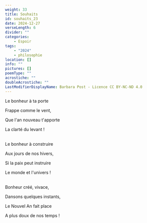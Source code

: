 ```yaml
---
weight: 33
title: Souhaits
id: souhaits_23
date: 2024-12-27
verseLength: 6
divider: ""
categories:
    - Espoir
tags:
    - "2024"
    - philosophie
location: []
info: ""
pictures: []
poemType: ""
acrostiche: ""
doubleAcrostiche: ""
LastModifierDisplayName: Barbara Post - Licence CC BY-NC-ND 4.0
---
```

Le bonheur à ta porte

Frappe comme le vent,

Que l'an nouveau t'apporte

La clarté du levant !

 \
Le bonheur à construire

Aux jours de nos hivers,

Si la paix peut instruire

Le monde et l'univers !

 \
Bonheur créé, vivace,

Dansons quelques instants,

Le Nouvel An fait place

A plus doux de nos temps !
